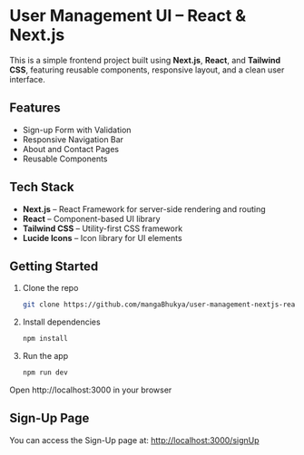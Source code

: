 # User Management UI – React & Next.js

This is a simple frontend project built using **Next.js**, **React**, and **Tailwind CSS**, featuring reusable components, responsive layout, and a clean user interface.

## Features

- Sign-up Form with Validation
- Responsive Navigation Bar
- About and Contact Pages
- Reusable Components


## Tech Stack

- **Next.js** – React Framework for server-side rendering and routing  
- **React** – Component-based UI library  
- **Tailwind CSS** – Utility-first CSS framework  
- **Lucide Icons** – Icon library for UI elements


## Getting Started

1. Clone the repo  
    ```bash
    git clone https://github.com/mangaBhukya/user-management-nextjs-react.git

2. Install dependencies
    ```bash
    npm install
3. Run the app
    ```bash
    npm run dev
    
Open http://localhost:3000 in your browser

## Sign-Up Page

You can access the Sign-Up page at: [http://localhost:3000/signUp](http://localhost:3000/signUp)




